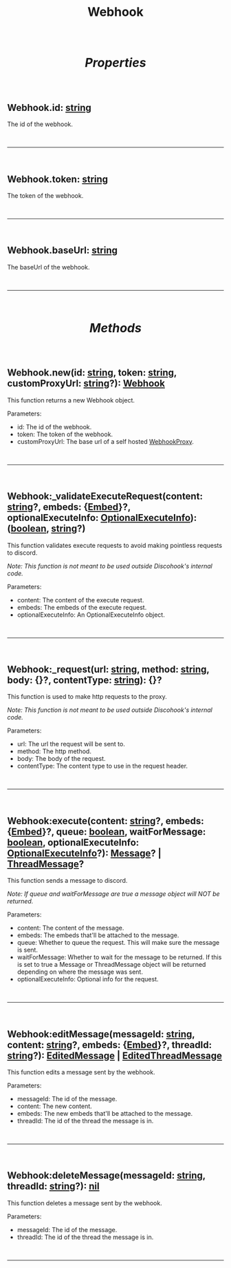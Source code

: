 # <p align = "center">**Webhook**</p>

<br>

# <p align = "center">*Properties*</p>

<br>

## **Webhook.id**: [string](https://create.roblox.com/docs/scripting/luau/strings)
The id of the webhook.

<br>
<hr>
<br>

## **Webhook.token**: [string](https://create.roblox.com/docs/scripting/luau/strings)
The token of the webhook.

<br>
<hr>
<br>

## **Webhook.baseUrl**: [string](https://create.roblox.com/docs/scripting/luau/strings)
The baseUrl of the webhook.

<br>
<hr>
<br>

# <p align = "center">*Methods*</p>

<br>

## **Webhook.new**(id: [string](https://create.roblox.com/docs/scripting/luau/strings), token: [string](https://create.roblox.com/docs/scripting/luau/strings), customProxyUrl: [string](https://create.roblox.com/docs/scripting/luau/strings)?): [Webhook](/docs/Webhook.md)
This function returns a new Webhook object.

Parameters:

- id: The id of the webhook.
- token: The token of the webhook.
- customProxyUrl: The base url of a self hosted [WebhookProxy](https://github.com/lewisakura/webhook-proxy). 

<br>
<hr>
<br>

## **Webhook:_validateExecuteRequest**(content: [string](https://create.roblox.com/docs/scripting/luau/strings)?, embeds: {[Embed](/docs/Embed.md)}?, optionalExecuteInfo: [OptionalExecuteInfo](/docs/OptionalExecuteInfo.md)): ([boolean](https://create.roblox.com/docs/scripting/luau/booleans), [string](https://create.roblox.com/docs/scripting/luau/strings)?)
This function validates execute requests to avoid making pointless requests to discord.

*Note: This function is not meant to be used outside Discohook's internal code.*

Parameters:

- content: The content of the execute request.
- embeds: The embeds of the execute request.
- optionalExecuteInfo: An OptionalExecuteInfo object.

<br>
<hr>
<br>

## **Webhook:_request**(url: [string](https://create.roblox.com/docs/scripting/luau/strings), method: [string](https://create.roblox.com/docs/scripting/luau/strings), body: {}?, contentType: [string](https://create.roblox.com/docs/scripting/luau/strings)): {}?
This function is used to make http requests to the proxy.

*Note: This function is not meant to be used outside Discohook's internal code.*

Parameters:

- url: The url the request will be sent to.
- method: The http method.
- body: The body of the request.
- contentType: The content type to use in the request header.

<br>
<hr>
<br>

## **Webhook:execute**(content: [string](https://create.roblox.com/docs/scripting/luau/strings)?, embeds: {[Embed](/docs/Embed.md)}?, queue: [boolean](https://create.roblox.com/docs/scripting/luau/booleans), waitForMessage: [boolean](https://create.roblox.com/docs/scripting/luau/booleans), optionalExecuteInfo: [OptionalExecuteInfo](/docs/OptionalExecuteInfo.md)?): [Message](/docs/Message.md)? | [ThreadMessage](/docs/ThreadMessage.md)?
This function sends a message to discord.

*Note: If queue and waitForMessage are true a message object will NOT be returned.*

Parameters:

- content: The content of the message.
- embeds: The embeds that'll be attached to the message.
- queue: Whether to queue the request. This will make sure the message is sent.
- waitForMessage: Whether to wait for the message to be returned. If this is set to true a Message or ThreadMessage object will be returned depending on where the message was sent.
- optionalExecuteInfo: Optional info for the request.

<br>
<hr>
<br>

## **Webhook:editMessage**(messageId: [string](https://create.roblox.com/docs/scripting/luau/strings), content: [string](https://create.roblox.com/docs/scripting/luau/strings)?, embeds: {[Embed]((/docs/Embed.md))}?, threadId: [string](https://create.roblox.com/docs/scripting/luau/strings)?): [EditedMessage](/docs/EditedMessage.md) | [EditedThreadMessage](/docs/EditedThreadMessage.md)
This function edits a message sent by the webhook.

Parameters:

- messageId: The id of the message.
- content: The new content.
- embeds: The new embeds that'll be attached to the message.
- threadId: The id of the thread the message is in.

<br>
<hr>
<br>

## **Webhook:deleteMessage**(messageId: [string](https://create.roblox.com/docs/scripting/luau/strings), threadId: [string](https://create.roblox.com/docs/scripting/luau/strings)?): [nil](https://create.roblox.com/docs/scripting/luau/nil)
This function deletes a message sent by the webhook.

Parameters:

- messageId: The id of the message.
- threadId: The id of the thread the message is in.

<br>
<hr>
<br>